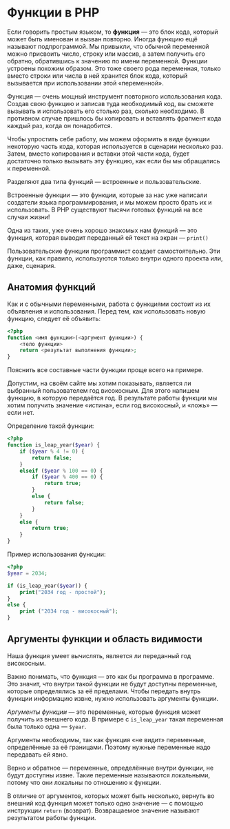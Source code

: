 # Функции в PHP

Если говорить простым языком, то **функция** — это блок кода, который может быть именован и вызван повторно. Иногда функцию ещё называют подпрограммой. Мы привыкли, что обычной переменной можно присвоить число, строку или массив, а затем получить его обратно, обратившись к значению по имени переменной. Функции устроены похожим образом. Это тоже своего рода переменная, только вместо строки или числа в ней хранится блок кода, который вызывается при использовании этой «переменной».

Функция — очень мощный инструмент повторного использования кода. Создав свою функцию и записав туда необходимый код, вы сможете вызывать и использовать его столько раз, сколько необходимо. В противном случае пришлось бы копировать и вставлять фрагмент кода каждый раз, когда он понадобится.

Чтобы упростить себе работу, мы можем оформить в виде функции некоторую часть кода, которая используется в сценарии несколько раз. Затем, вместо копирования и вставки этой части кода, будет достаточно только вызывать эту функцию, как если бы мы обращались к переменной.

Разделяют два типа функций — встроенные и пользовательские.

Встроенные функции — это функции, которые за нас уже написали создатели языка программирования, и мы можем просто брать их и использовать. В PHP существуют тысячи готовых функций на все случаи жизни!

Одна из таких, уже очень хорошо знакомых нам функций — это функция, которая выводит переданный ей текст на экран — `print()`

Пользовательские функции программист создает самостоятельно. Эти функции, как правило, используются только внутри одного проекта или, даже, сценария.

## Анатомия функций

Как и с обычными переменными, работа с функциями состоит из их объявления и использования.
Перед тем, как использовать новую функцию, следует её объявить:

```php
<?php
function <имя функции>(<аргумент функции>) {
    <тело функции>
    return <результат выполнения функции>;
}
```

Пояснить все составные части функции проще всего на примере.

Допустим, на своём сайте мы хотим показывать, является ли выбранный пользователем год високосным. Для этого напишем функцию, в которую передаётся год. В результате работы функции мы хотим получить значение «истина», если год високосный, и «ложь» — если нет.

Определение такой функции:

```php
<?php
function is_leap_year($year) {
    if ($year % 4 != 0) {
        return false;
    }
    elseif ($year % 100 == 0) {
        if ($year % 400 == 0) {
            return true;
        }
        else {
            return false;
        }
    }
    else {
        return true;
    }
}
```

Пример использования функции:

```php
<?php
$year = 2034;

if (is_leap_year($year)) {
    print("2034 год - простой");
}
else {
    print ("2034 год - високосный");
}
```

## Аргументы функции и область видимости

Наша функция умеет вычислять, является ли переданный год високосным.

Важно понимать, что функция — это как бы программа в программе. Это значит, что внутри такой функции не будут доступны переменные, которые определялись за её пределами. Чтобы передать внутрь функции информацию извне, нужно использовать аргументы функции.

_Аргументы функции_ — это переменные, которые функция может получить из внешнего кода. В примере с `is_leap_year` такая переменная была только одна — `$year`.

Аргументы необходимы, так как функция «не видит» переменные, определённые за её границами. Поэтому нужные переменные надо передавать ей явно.

Верно и обратное — переменные, определённые внутри функции, не будут доступны извне. Такие переменные называются локальными, потому что они локальны по отношению к функции.

В отличие от аргументов, которых может быть несколько, вернуть во внешний код функция может только одно значение — с помощью инструкции `return` (возврат). Возвращаемое значение называют результатом работы функции.
